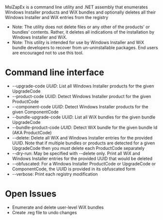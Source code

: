 MsiZapEx is a command line utility and .NET assembly that enumerates Windows Installer products and WiX bundles and optionally deletes all their Windows Installer and WiX entries from the registry

- Note: The utility does not delete files or any other of the products' or bundles' contents. Rather, it deletes all indications of the installation by Windows Installer and WiX.
- Note: This utility is intended for use by Windows Installer and WiX bundle developers to recover from un-uninstallable packages. End users are encouraged not to use this tool.

# Command line interface

- --upgrade-code _UUID_: List all Windows Installer products for the given UpgradeCode
- --product-code _UUID_: Detect Windows Installer product for the given ProductCode
- --component-code _UUID_: Detect Windows Installer products for the given ComponentCode
- --bundle-upgrade-code _UUID_: List all WiX bundles for the given bundle UpgradeCode
- --bundle-product-code _UUID_: Detect WiX bundle for the given bundle Id (AKA ProductCode)
- --delete: Delete all WiX and Windows Installer entries for the provided UUID. Note that if multiple bundles or products are detected for a given UpgradeCode then you must delete each ProductCode separately
- --dry-run: May be specified with --delete only. Print all WiX and Windows Installer entries for the provided UUID that would be deleted
- --obfuscated: For a Windows Installer ProductCode or UpgradeCode or ComponentCode, the UUID is provided in its obfuscated form
- --verbose: Print each registry modification

# Open Issues

- Enumerate and delete user-level WiX bundles
- Create .reg file to undo changes